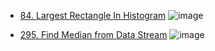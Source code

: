 - [84. Largest Rectangle In Histogram](https://leetcode.com/problems/largest-rectangle-in-histogram/description/)
![image](https://github.com/user-attachments/assets/4f097468-3a0c-4ca8-ade0-1517db08f4ef)


- [295. Find Median from Data Stream](https://leetcode.com/problems/find-median-from-data-stream/description/)
![image](https://github.com/user-attachments/assets/6ed16eb8-ea69-4085-bd14-5c9aa39effb0)
